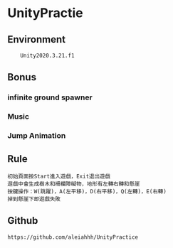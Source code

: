 # UnityPractie

## Environment
        Unity2020.3.21.f1

## Bonus
### infinite ground spawner
### Music
### Jump Animation

## Rule
    初始頁面按Start進入遊戲，Exit退出遊戲
    遊戲中會生成樹木和柵欄障礙物，地形有左轉右轉和懸崖
    按鍵操作：W(跳躍)，A(左平移)，D(右平移)，Q(左轉)，E(右轉)
    掉到懸崖下即遊戲失敗

## Github
    https://github.com/aleiahhh/UnityPractice
